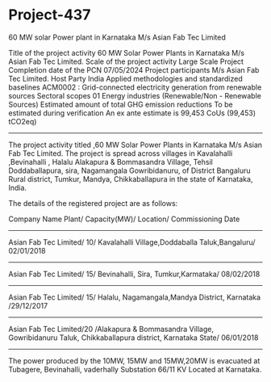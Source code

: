 # Project-437
60 MW solar Power plant in Karnataka M/s Asian Fab Tec Limited

Title of the project activity 60 MW Solar Power Plants in Karnataka
M/s Asian Fab Tec Limited.
Scale of the project activity Large Scale Project
Completion date of the PCN 07/05/2024
Project participants M/s Asian Fab Tec Limited.
Host Party India
Applied methodologies and standardized baselines ACM0002 : Grid-connected electricity
generation from renewable sources
Sectoral scopes 01 Energy industries (Renewable/Non -
Renewable Sources)
Estimated amount of total GHG emission
reductions
To be estimated during verification
An ex ante estimate is 99,453 CoUs
(99,453) tCO2eq)
_________
The project activity titled ,60 MW Solar Power Plants in Karnataka M/s Asian Fab Tec Limited.
The project is spread across villages in Kavalahalli ,Bevinahalli , Halalu Alakapura & Bommasandra
Village, Tehsil Doddaballapura, sira, Nagamangala Gowribidanuru, of District Bangaluru Rural
district, Tumkur, Mandya, Chikkaballapura in the state of Karnataka, India.

The details of the registered project are as follows:

Company Name Plant/ Capacity(MW)/ Location/ Commissioning Date
___________________________
Asian Fab Tec Limited/ 10/  Kavalahalli Village,Doddaballa Taluk,Bangaluru/ 02/01/2018
______________________
Asian Fab Tec Limited/ 15/  Bevinahalli, Sira, Tumkur,Karmataka/ 08/02/2018
______________
Asian Fab Tec Limited/ 15/  Halalu, Nagamangala,Mandya District, Karnataka /29/12/2017
_____________________
Asian Fab Tec Limited/20 /Alakapura & Bommasandra Village, Gowribidanuru Taluk, Chikkaballapura district, Karnataka State/ 06/01/2018
___________________________
The power produced by the 10MW, 15MW and 15MW,20MW is evacuated at Tubagere, Bevinahalli,
vaderhally Substation 66/11 KV Located at Karnataka.
